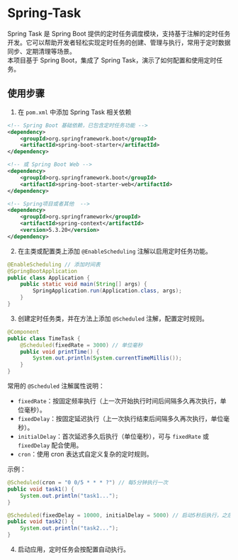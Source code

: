 # Spring-Task
Spring Task 是 Spring Boot 提供的定时任务调度模块，支持基于注解的定时任务开发。它可以帮助开发者轻松实现定时任务的创建、管理与执行，常用于定时数据同步、定期清理等场景。  
本项目基于 Spring Boot，集成了 Spring Task，演示了如何配置和使用定时任务。

## 使用步骤
1. 在 `pom.xml` 中添加 Spring Task 相关依赖
```xml
<!-- Spring Boot 基础依赖，已包含定时任务功能 -->
<dependency>
    <groupId>org.springframework.boot</groupId>
    <artifactId>spring-boot-starter</artifactId>
</dependency>

<!-- 或 Spring Boot Web -->
<dependency>
    <groupId>org.springframework.boot</groupId>
    <artifactId>spring-boot-starter-web</artifactId>
</dependency>

<!-- Spring项目或者其他  -->
<dependency>
    <groupId>org.springframework</groupId>
    <artifactId>spring-context</artifactId>
    <version>5.3.20</version>
</dependency>
```
2. 在主类或配置类上添加 `@EnableScheduling` 注解以启用定时任务功能。
```java
@EnableScheduling // 添加时间表
@SpringBootApplication
public class Application {
    public static void main(String[] args) {
        SpringApplication.run(Application.class, args);
    }
}
```

3. 创建定时任务类，并在方法上添加 `@Scheduled` 注解，配置定时规则。
```java
@Component
public class TimeTask {
    @Scheduled(fixedRate = 3000) // 单位毫秒
    public void printTime() {
        System.out.println(System.currentTimeMillis());
    }
}
```
常用的 `@Scheduled` 注解属性说明：

- `fixedRate`：按固定频率执行（上一次开始执行时间后间隔多久再次执行，单位毫秒）。
- `fixedDelay`：按固定延迟执行（上一次执行结束后间隔多久再次执行，单位毫秒）。
- `initialDelay`：首次延迟多久后执行（单位毫秒），可与 `fixedRate` 或 `fixedDelay` 配合使用。
- `cron`：使用 cron 表达式自定义复杂的定时规则。

示例：
```java
@Scheduled(cron = "0 0/5 * * * ?") // 每5分钟执行一次
public void task1() {
    System.out.println("task1...");
}

@Scheduled(fixedDelay = 10000, initialDelay = 5000) // 启动5秒后执行，之后每次结束后延迟10秒再执行
public void task2() {
    System.out.println("task2...");
}
```

4. 启动应用，定时任务会按配置自动执行。
